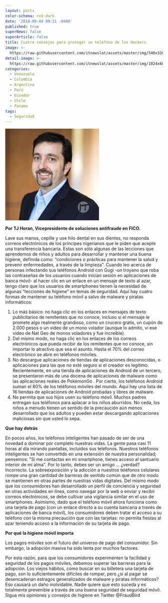 ```yaml
---
layout: posts
color-schema: red-dark
date: '2018-09-04 09:31 -0400'
published: true
superNews: false
superArticle: false
title: Cuatro consejos para proteger su teléfono de los Hackers
image: >-
  https://raw.githubusercontent.com/itnewslat/assets/master/img/540x320/Uso-Celular-p.jpg
detail-image: >-
  https://raw.githubusercontent.com/itnewslat/assets/master/img/1024x680/Uso-Celular-g.jpg
categories:
  - Venezuela
  - Colombia
  - Argentina
  - Perú
  - Ecuador
  - Chile
  - Panama
tags:
  - Seguridad
---
```

![](https://raw.githubusercontent.com/itnewslat/assets/master/img/300x300/TJ-Horan.jpg)

**Por TJ Horan, Vicepresidente de soluciones antifraude en FICO.**

Lave sus manos, cepille y use hilo dental en sus dientes, no responda correos electrónicos de los príncipes nigerianos que le piden que acepte una transferencia bancaria. Estas son sólo algunas de las lecciones que aprendemos de niños y adultos para desarrollar y mantener una buena higiene, definida como: “condiciones o prácticas para mantener la salud y prevenir enfermedades, a través de la limpieza".
Cuando leo acerca de personas infectando sus teléfonos Android con Gugi -un troyano que roba las contraseñas de los usuarios cuando inician sesión en aplicaciones de banca móvil- al hacer clic en un enlace en un mensaje de texto al azar, tengo claro que los usuarios de smartphones tienen la necesidad de algunas “lecciones de higiene” en temas de seguridad. Aquí hay cuatro formas de mantener su teléfono móvil a salvo de malware y piratas informáticos:

1. Lo más básico: no haga clic en los enlaces en mensajes de texto publicitarios de remitentes que no conoce, incluso si el mensaje le promete algo realmente grandioso, como un crucero gratis, un cupón de 2.000 pesos o un video de un mono volador (aunque lo admito, vi ese video de Nat Geo de monos voladores y fue increíble).
2. Del mismo modo, no haga clic en los enlaces de los correos electrónicos que pueda recibir de los remitentes que no conoce, sin importar lo atractivo que sea el asunto. Hasta el 70% del correo electrónico se abre en teléfonos móviles.
3. No descargue aplicaciones de tiendas de aplicaciones desconocidas, o aplicaciones para las que no esté seguro si el creador es legítimo. Recientemente, en una tienda de aplicaciones de Android de un tercero, se presentaron más de una docena de aplicaciones de malware como las aplicaciones reales de PokémonGo . Por cierto, los teléfonos Android suman el 80% de los teléfonos móviles del mundo. Aquí hay una lista de 16 tiendas de aplicaciones de Android probadas y libres de malware.
4. No permita que sus hijos usen su teléfono móvil. Muchos padres entregan sus teléfonos para aplacar a los niños aburridos. No ceda, los niños a menudo tienen un sentido de la precaución aún menos desarrollado que los adultos y pueden estar descargando aplicaciones maliciosas sin que usted lo sepa.

**Que hay detrás**

En pocos años, los teléfonos inteligentes han pasado de ser de una novedad a dominar por completo nuestras vidas. La gente pasa casi 11 horas al día mirando pantallas, incluidos sus teléfonos. Nuestros teléfonos inteligentes se han convertido en una extensión de nuestra personalidad; pensemos: "Si me contactas en mi smartphone, tienes acceso al santuario interior de mi alma". Por lo tanto, debes ser un amigo ... ¿verdad?
Incorrecto. La sobreexposición y la adicción a nuestros teléfonos celulares rompe una gran cantidad de barreras de sentido común que de otro modo se mantienen en otras partes de nuestras vidas digitales. Del mismo modo que los consumidores han desarrollado un perfil de conciencia y seguridad en otras actividades en línea, como navegar por la web o enviar y recibir correos electrónicos, se debe cultivar una vigilancia similar en el uso de smartphones. Asimismo, dado que el teléfono móvil ahora funciona como una tarjeta de pago (con un enlace directo a su cuenta bancaria a través de aplicaciones de banca móvil), los consumidores deben tratar el acceso a su teléfono con la misma precaución que con las tarjetas: no permita fiestas al azar teniendo acceso a la información de su tarjeta de pago.

**Por qué la higiene móvil importa**

Los pagos móviles son el futuro del universo de pago del consumidor. Sin embargo, la adopción masiva ha sido lenta por muchos factores. 

Por esta razón, para que los consumidores experimenten la facilidad y seguridad de los pagos móviles, debemos superar las barreras para la adopción. Los viejos hábitos, como buscar en su billetera una tarjeta de pago, son lo suficientemente difíciles de romper, pero ¿si al pagar se desencadenan estragos generalizados de malware y piratas informáticos? Eso causará un daño inolvidable. Nadie quiere que esto suceda y es totalmente prevenible a través de una buena seguridad de seguridad móvil.
Sigua mis opiniones y consejos de higiene en Twitter @FraudBird
